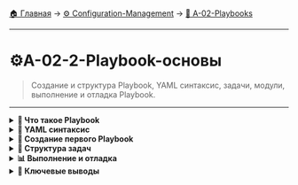 [🏠 Главная](../../README.md) → [⚙️ Configuration-Management](../../README.md#-configuration-management) → [📝 A-02-Playbooks](../../README.md#-a-02-playbooks)

---

# ⚙️A-02-2-Playbook-основы
> Создание и структура Playbook, YAML синтаксис, задачи, модули, выполнение и отладка Playbook.

---

<details>
<summary><b>🎯 Что такое Playbook</b></summary>

---

### Определение и концепция

```text
# Playbook - декларативное описание желаемого состояния
┌─────────────────────────────────┐
│          Playbook               │
│        (YAML файл)              │
├─────────────────────────────────┤
│  ✅ Описывает "что", а не "как" │
│  ✅ Идемпотентность             │
│  ✅ Структурированная           │
│     автоматизация               │
│  ✅ Повторяемость               │
│  ✅ Документация                │
└─────────────────────────────────┘
```

### Playbook vs Ad-Hoc команды

```text
┌─────────────────┬─────────────────┐
│   Ad-Hoc        │   Playbook      │
├─────────────────┼─────────────────┤
│ Быстрые задачи  │ Сложные задачи  │
│ Одноразовые     │ Повторяющиеся   │
│ Простые         │ Структурированные│
│ Отладка         │ Production      │
│ Эксперименты    │ Документированные│
└─────────────────┴─────────────────┘
```

### Компоненты Playbook

```text
📝 Playbook состоит из:
• Plays - секции для групп хостов
• Tasks - отдельные операции
• Modules - единицы работы
• Variables - переменные
• Handlers - обработчики событий
• Templates - шаблоны файлов
```

---

</details>

<details>
<summary><b>📝 YAML синтаксис</b></summary>

---

### Основы YAML

```yaml
# Простой YAML файл
---
- name: Install and start nginx
  hosts: web_servers
  become: yes
  
  tasks:
    - name: Install nginx
      package:
        name: nginx
        state: present
    
    - name: Start nginx
      service:
        name: nginx
        state: started
        enabled: yes
```

### Структура Playbook

```yaml
---
# Playbook начинается с ---
- name: "Описание play"           # Название play
  hosts: "target_hosts"           # Целевые хосты
  become: yes                     # Повышение привилегий
  vars:                          # Переменные
    variable_name: value
  
  tasks:                         # Задачи
    - name: "Описание задачи"
      module_name:
        parameter: value
      
  handlers:                      # Обработчики
    - name: "Описание handler"
      module_name:
        parameter: value
```

### Отступы и форматирование

```yaml
# Правильные отступы (2 пробела)
- name: Configure web server
  hosts: web_servers
  tasks:
    - name: Install nginx
      package:
        name: nginx
        state: present
    
    - name: Configure nginx
      template:
        src: nginx.conf.j2
        dest: /etc/nginx/nginx.conf
      notify: restart nginx
```

---

</details>

<details>
<summary><b>🎯 Создание первого Playbook</b></summary>

---

### Базовый Playbook

```yaml
# playbooks/install_nginx.yml
---
- name: Install and configure nginx
  hosts: web_servers
  become: yes
  
  tasks:
    - name: Update package cache
      apt:
        update_cache: yes
        cache_valid_time: 3600
    
    - name: Install nginx
      package:
        name: nginx
        state: present
    
    - name: Start nginx service
      service:
        name: nginx
        state: started
        enabled: yes
    
    - name: Create web directory
      file:
        path: /var/www/html
        state: directory
        mode: '0755'
        owner: www-data
        group: www-data
```

### Выполнение Playbook

```bash
# Запуск playbook
ansible-playbook playbooks/install_nginx.yml

# Запуск с проверкой синтаксиса
ansible-playbook --syntax-check playbooks/install_nginx.yml

# Запуск в режиме проверки
ansible-playbook --check playbooks/install_nginx.yml

# Запуск с verbose выводом
ansible-playbook -v playbooks/install_nginx.yml
```

---

</details>

<details>
<summary><b>🔧 Структура задач</b></summary>

---

### Компоненты задачи

```yaml
- name: "Человекочитаемое описание задачи"
  module_name:                    # Модуль Ansible
    parameter1: value1            # Параметры модуля
    parameter2: value2
  when: condition                  # Условие выполнения
  register: variable_name         # Сохранение результата
  notify: handler_name           # Уведомление handler
  tags:                          # Теги для фильтрации
    - tag1
    - tag2
```

### Популярные модули

```yaml
# Управление пакетами
- name: Install package
  package:
    name: nginx
    state: present

# Управление сервисами
- name: Start service
  service:
    name: nginx
    state: started
    enabled: yes

# Управление файлами
- name: Create directory
  file:
    path: /var/www
    state: directory
    mode: '0755'

# Копирование файлов
- name: Copy file
  copy:
    src: local_file.txt
    dest: /remote/path/file.txt
    mode: '0644'
```

---

</details>

<details>
<summary><b>📊 Выполнение и отладка</b></summary>

---

### Опции выполнения

```bash
# Базовое выполнение
ansible-playbook playbook.yml

# Выполнение с проверкой
ansible-playbook --check playbook.yml

# Выполнение с diff
ansible-playbook --check --diff playbook.yml

# Выполнение с verbose
ansible-playbook -v playbook.yml
ansible-playbook -vv playbook.yml
ansible-playbook -vvv playbook.yml
```

### Ограничение выполнения

```bash
# Выполнение на конкретных хостах
ansible-playbook -l web_servers playbook.yml

# Выполнение с тегами
ansible-playbook --tags "install,configure" playbook.yml

# Пропуск тегов
ansible-playbook --skip-tags "debug" playbook.yml

# Начать с определенной задачи
ansible-playbook --start-at-task "Install nginx" playbook.yml
```

### Отладка проблем

```bash
# Проверка синтаксиса
ansible-playbook --syntax-check playbook.yml

# Проверка подключения
ansible-playbook --list-hosts playbook.yml

# Тестирование на одном хосте
ansible-playbook -l web1 playbook.yml

# Выполнение с максимальной детализацией
ansible-playbook -vvvv playbook.yml
```

---

</details>

<details>
<summary><b>🎯 Ключевые выводы</b></summary>

---

### Best Practices Playbook

```text
✅ Всегда используйте --syntax-check
✅ Применяйте --check перед выполнением
✅ Добавляйте описательные имена задач
✅ Используйте теги для организации
✅ Документируйте сложную логику
✅ Тестируйте на staging окружении
```

### Что изучаем дальше

```text
📚 Следующая тема: Переменные и факты
🎯 Практика: Динамическая конфигурация
🔧 Инструменты: Шаблоны и условия
```

---

</details>
